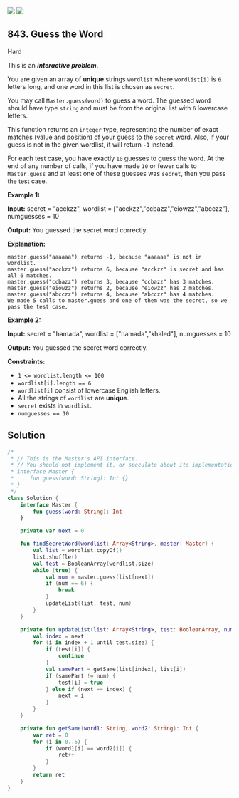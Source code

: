 [![](https://img.shields.io/github/stars/javadev/LeetCode-in-Kotlin?label=Stars&style=flat-square)](https://github.com/javadev/LeetCode-in-Kotlin)
[![](https://img.shields.io/github/forks/javadev/LeetCode-in-Kotlin?label=Fork%20me%20on%20GitHub%20&style=flat-square)](https://github.com/javadev/LeetCode-in-Kotlin/fork)

## 843\. Guess the Word

Hard

This is an **_interactive problem_**.

You are given an array of **unique** strings `wordlist` where `wordlist[i]` is `6` letters long, and one word in this list is chosen as `secret`.

You may call `Master.guess(word)` to guess a word. The guessed word should have type `string` and must be from the original list with `6` lowercase letters.

This function returns an `integer` type, representing the number of exact matches (value and position) of your guess to the `secret` word. Also, if your guess is not in the given wordlist, it will return `-1` instead.

For each test case, you have exactly `10` guesses to guess the word. At the end of any number of calls, if you have made `10` or fewer calls to `Master.guess` and at least one of these guesses was `secret`, then you pass the test case.

**Example 1:**

**Input:** secret = "acckzz", wordlist = ["acckzz","ccbazz","eiowzz","abcczz"], numguesses = 10

**Output:** You guessed the secret word correctly.

**Explanation:**

    master.guess("aaaaaa") returns -1, because "aaaaaa" is not in wordlist.
    master.guess("acckzz") returns 6, because "acckzz" is secret and has all 6 matches.
    master.guess("ccbazz") returns 3, because "ccbazz" has 3 matches.
    master.guess("eiowzz") returns 2, because "eiowzz" has 2 matches.
    master.guess("abcczz") returns 4, because "abcczz" has 4 matches.
    We made 5 calls to master.guess and one of them was the secret, so we pass the test case. 

**Example 2:**

**Input:** secret = "hamada", wordlist = ["hamada","khaled"], numguesses = 10

**Output:** You guessed the secret word correctly.

**Constraints:**

*   `1 <= wordlist.length <= 100`
*   `wordlist[i].length == 6`
*   `wordlist[i]` consist of lowercase English letters.
*   All the strings of `wordlist` are **unique**.
*   `secret` exists in `wordlist`.
*   `numguesses == 10`

## Solution

```kotlin
/*
 * // This is the Master's API interface.
 * // You should not implement it, or speculate about its implementation
 * interface Master {
 *     fun guess(word: String): Int {}
 * }
 */
class Solution {
    interface Master {
        fun guess(word: String): Int
    }

    private var next = 0

    fun findSecretWord(wordlist: Array<String>, master: Master) {
        val list = wordlist.copyOf()
        list.shuffle()
        val test = BooleanArray(wordlist.size)
        while (true) {
            val num = master.guess(list[next])
            if (num == 6) {
                break
            }
            updateList(list, test, num)
        }
    }

    private fun updateList(list: Array<String>, test: BooleanArray, num: Int) {
        val index = next
        for (i in index + 1 until test.size) {
            if (test[i]) {
                continue
            }
            val samePart = getSame(list[index], list[i])
            if (samePart != num) {
                test[i] = true
            } else if (next == index) {
                next = i
            }
        }
    }

    private fun getSame(word1: String, word2: String): Int {
        var ret = 0
        for (i in 0..5) {
            if (word1[i] == word2[i]) {
                ret++
            }
        }
        return ret
    }
}
```